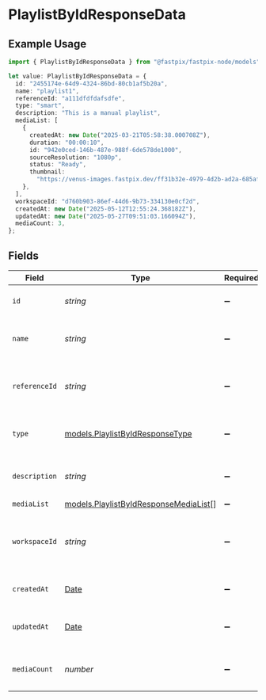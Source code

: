 # PlaylistByIdResponseData

## Example Usage

```typescript
import { PlaylistByIdResponseData } from "@fastpix/fastpix-node/models";

let value: PlaylistByIdResponseData = {
  id: "2455174e-64d9-4324-86bd-80cb1af5b20a",
  name: "playlist1",
  referenceId: "a111dfdfdafsdfe",
  type: "smart",
  description: "This is a manual playlist",
  mediaList: [
    {
      createdAt: new Date("2025-03-21T05:58:38.000708Z"),
      duration: "00:00:10",
      id: "942e0ced-146b-487e-988f-6de578de1000",
      sourceResolution: "1080p",
      status: "Ready",
      thumbnail:
        "https://venus-images.fastpix.dev/ff31b32e-4979-4d2b-ad2a-685af43c9902/thumbnail.png",
    },
  ],
  workspaceId: "d760b903-86ef-44d6-9b73-334130e0cf2d",
  createdAt: new Date("2025-05-12T12:55:24.368182Z"),
  updatedAt: new Date("2025-05-27T09:51:03.166094Z"),
  mediaCount: 3,
};
```

## Fields

| Field                                                                                         | Type                                                                                          | Required                                                                                      | Description                                                                                   | Example                                                                                       |
| --------------------------------------------------------------------------------------------- | --------------------------------------------------------------------------------------------- | --------------------------------------------------------------------------------------------- | --------------------------------------------------------------------------------------------- | --------------------------------------------------------------------------------------------- |
| `id`                                                                                          | *string*                                                                                      | :heavy_minus_sign:                                                                            | The unique id of the playlist                                                                 | 2455174e-64d9-4324-86bd-80cb1af5b20a                                                          |
| `name`                                                                                        | *string*                                                                                      | :heavy_minus_sign:                                                                            | The name of the playlist set by the user                                                      | playlist1                                                                                     |
| `referenceId`                                                                                 | *string*                                                                                      | :heavy_minus_sign:                                                                            | Unique string value assigned by user to the playlist.                                         | a111dfdfdafsdfe                                                                               |
| `type`                                                                                        | [models.PlaylistByIdResponseType](../models/playlistbyidresponsetype.md)                      | :heavy_minus_sign:                                                                            | type of the playlist, when it was created                                                     | smart                                                                                         |
| `description`                                                                                 | *string*                                                                                      | :heavy_minus_sign:                                                                            | Description of the playlist set by the user.                                                  | This is a manual playlist                                                                     |
| `mediaList`                                                                                   | [models.PlaylistByIdResponseMediaList](../models/playlistbyidresponsemedialist.md)[]          | :heavy_minus_sign:                                                                            | N/A                                                                                           |                                                                                               |
| `workspaceId`                                                                                 | *string*                                                                                      | :heavy_minus_sign:                                                                            | The unique id of the workspace in which the playlist is present.                              | d760b903-86ef-44d6-9b73-334130e0cf2d                                                          |
| `createdAt`                                                                                   | [Date](https://developer.mozilla.org/en-US/docs/Web/JavaScript/Reference/Global_Objects/Date) | :heavy_minus_sign:                                                                            | Timestamp of playlist creation.                                                               | 2025-05-12T12:55:24.368182Z                                                                   |
| `updatedAt`                                                                                   | [Date](https://developer.mozilla.org/en-US/docs/Web/JavaScript/Reference/Global_Objects/Date) | :heavy_minus_sign:                                                                            | Playlist's most recent update timestamp.                                                      | 2025-05-27T09:51:03.166094Z                                                                   |
| `mediaCount`                                                                                  | *number*                                                                                      | :heavy_minus_sign:                                                                            | No. of media present in the playlist                                                          | 3                                                                                             |